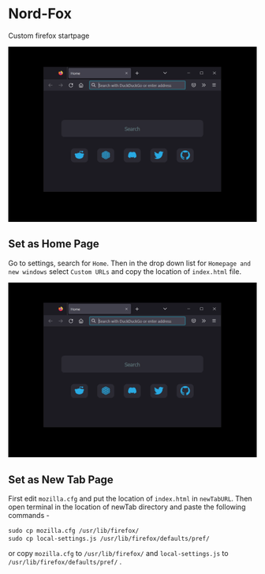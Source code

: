 # Nord-Fox
Custom firefox startpage

![](/screenshots/Capture.PNG)

## Set as Home Page

Go to settings, search for `Home`. Then in the drop down list for `Homepage and new windows` select `Custom URLs` and copy the location of `index.html` file.

![](/screenshots/Capture.PNG)

## Set as New Tab Page

First edit `mozilla.cfg` and put the location of `index.html` in `newTabURL`. Then open terminal in the location of newTab directory and paste the following commands -

```
sudo cp mozilla.cfg /usr/lib/firefox/
sudo cp local-settings.js /usr/lib/firefox/defaults/pref/
```

or copy `mozilla.cfg` to `/usr/lib/firefox/` and `local-settings.js` to `/usr/lib/firefox/defaults/pref/` .

